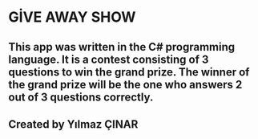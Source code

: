 # GİVE AWAY SHOW

## This app was written in the C# programming language. It is a contest consisting of 3 questions to win the grand prize. The winner of the grand prize will be the one who answers 2 out of 3 questions correctly.


## Created by Yılmaz ÇINAR
